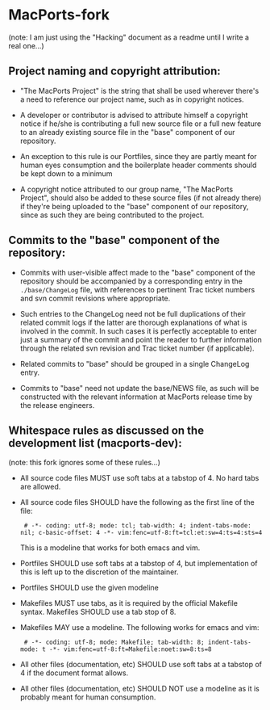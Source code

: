 MacPorts-fork
===================
(note: I am just using the "Hacking" document as a readme until I write a real one...)

## Project naming and copyright attribution: ##

 -  "The MacPorts Project" is the string that shall be used wherever
   there's a need to reference our project name, such as in copyright
   notices.

 - A developer or contributor is advised to attribute himself a copyright
   notice if he/she is contributing a full new source file or a full
   new feature to an already existing source file in the "base"
   component of our repository.

 -  An exception to this rule is our Portfiles, since they are partly
   meant for human eyes consumption and the boilerplate header comments
   should be kept down to a minimum

 - A copyright notice attributed to our group name, "The MacPorts
   Project", should also be added to these source files (if not already
   there) if they're being uploaded to the "base" component of our
   repository, since as such they are being contributed to the project.


## Commits to the "base" component of the repository: ##

 - Commits with user-visible affect made to the "base" component of the
   repository should be accompanied by a corresponding entry in the
   `./base/ChangeLog` file, with references to pertinent Trac ticket
   numbers and svn commit revisions where appropriate.

 - Such entries to the ChangeLog need not be full duplications of their
   related commit logs if the latter are thorough explanations of
   what is involved in the commit. In such cases it is perfectly
   acceptable to enter just a summary of the commit and point the
   reader to further information through the related svn revision and
   Trac ticket number (if applicable).

 - Related commits to "base" should be grouped in a single ChangeLog
   entry.

 - Commits to "base" need not update the base/NEWS file, as such will be
   constructed with the relevant information at MacPorts release time
   by the release engineers.


## Whitespace rules as discussed on the development list (macports-dev): ##
(note: this fork ignores some of these rules...)

 - All source code files MUST use soft tabs at a tabstop of 4. No hard
   tabs are allowed.

 - All source code files SHOULD have the following as the first line of
   the file:

        # -*- coding: utf-8; mode: tcl; tab-width: 4; indent-tabs-mode: nil; c-basic-offset: 4 -*- vim:fenc=utf-8:ft=tcl:et:sw=4:ts=4:sts=4

   This is a modeline that works for both emacs and vim.

 - Portfiles SHOULD use soft tabs at a tabstop of 4, but implementation
   of this is left up to the discretion of the maintainer.

 - Portfiles SHOULD use the given modeline

 - Makefiles MUST use tabs, as it is required by the official Makefile syntax. Makefiles
   SHOULD use a tab stop of 8.

 - Makefiles MAY use a modeline. The following works for emacs and vim:

        # -*- coding: utf-8; mode: Makefile; tab-width: 8; indent-tabs-mode: t -*- vim:fenc=utf-8:ft=Makefile:noet:sw=8:ts=8

 - All other files (documentation, etc) SHOULD use soft tabs at a tabstop
   of 4 if the document format allows.

 - All other files (documentation, etc) SHOULD NOT use a modeline as it
   is probably meant for human consumption.
